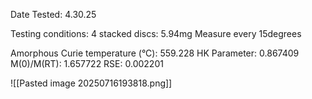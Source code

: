 Date Tested: 4.30.25

Testing conditions:
4 stacked discs: 5.94mg
Measure every 15degrees

Amorphous Curie temperature (°C): 559.228
HK Parameter: 0.867409
M(0)/M(RT): 1.657722
RSE: 0.002201
<!-- PUBLISH STOP -->
![[Pasted image 20250716193818.png]]

